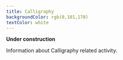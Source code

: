 ```yaml
---
title: Calligraphy
backgroundColor: rgb(0,101,178)
textColor: white
---
```


**Under construction**

Information about Calligraphy related activity.
